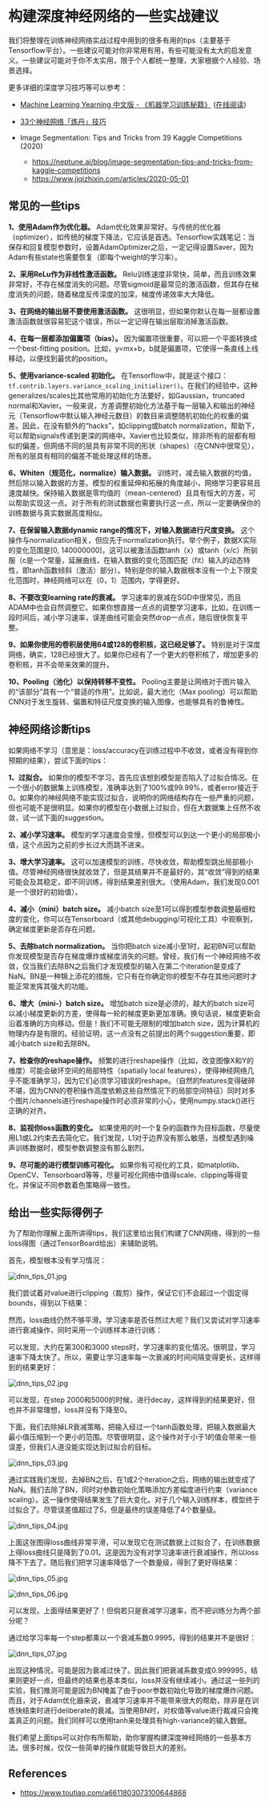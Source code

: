 # 构建深度神经网络的一些实战建议



我们将整理在训练神经网络实战过程中用到的很多有用的tips（主要基于Tensorflow平台）。一些建议可能对你非常用有用，有些可能没有太大的启发意义。一些建议可能对于你不太实用，限于个人都统一整理，大家根据个人经验、场景选择。



更多详细的深度学习技巧等可以参考：
* [Machine Learning Yearning 中文版 - 《机器学习训练秘籍》](https://github.com/deeplearning-ai/machine-learning-yearning-cn) ([在线阅读](https://deeplearning-ai.github.io/machine-learning-yearning-cn/))

* [33个神经网络「炼丹」技巧](https://www.toutiao.com/a6761273383452672524)

* Image Segmentation: Tips and Tricks from 39 Kaggle Competitions (2020)
	- https://neptune.ai/blog/image-segmentation-tips-and-tricks-from-kaggle-competitions
	- https://www.jiqizhixin.com/articles/2020-05-01


## 常见的一些tips

**1、使用Adam作为优化器。** Adam优化效果非常好。与传统的优化器（optimizer），如传统的梯度下降法，它应该是首选。Tensorflow实践笔记：当保存和回复模型参数时，设置AdamOptimizer之后，一定记得设置Saver，因为Adam有些state也需要恢复（即每个weight的学习率）。

**2、采用ReLu作为非线性激活函数。** Relu训练速度非常快，简单，而且训练效果非常好，不存在梯度消失的问题。尽管sigmoid是最常见的激活函数，但其存在梯度消失的问题，随着梯度反传深度的加深，梯度传递效率大大降低。

**3、在网络的输出层不要使用激活函数。** 这很明显，但如果你默认在每一层都设置激活函数就很容易犯这个错误，所以一定记得在输出层取消掉激活函数。

**4、在每一层都添加偏置项（bias）。** 因为偏置项很重要，可以把一个平面转换成一个best-fitting position。比如，y=mx+b，b就是偏置项，它使得一条直线上线移动，以便找到最优的position。

**5、使用variance-scaled 初始化。** 在Tensorflow中，就是这个接口：`tf.contrib.layers.variance_scaling_initializer()`。在我们的经验中，这种generalizes/scales比其他常用的初始化方法要好，如Gaussian，truncated normal和Xavier。一般来说，方差调整初始化方法基于每一层输入和输出的神经元（Tensorflow中默认输入神经元数目）的数目来调整随机初始化的权重的偏差。因此，在没有额外的“hacks”，如clipping或batch normalization，帮助下，可以帮助signals传递到更深的网络中。Xavier也比较类似，除非所有的层都有相似的偏差，但网络不同的层具有非常不同的形状（shapes）（在CNN中很常见），所有的层具有相同的偏差不能处理这样的场景。

**6、Whiten（规范化，normalize）输入数据。** 训练时，减去输入数据的均值，然后除以输入数据的方差。模型的权重延伸和拓展的角度越小，网络学习更容易且速度越快。保持输入数据是零均值的（mean-centered）且具有恒大的方差，可以帮助实现这一点。对于所有的测试数据也需要执行这一点，所以一定要确保你的训练数据与真实数据高度相似。

**7、在保留输入数据dynamic range的情况下，对输入数据进行尺度变换。** 这个操作与normalization相关，但应先于normalization执行。举个例子，数据X实际的变化范围是[0, 140000000]，这可以被激活函数tanh（x）或tanh（x/c）所驯服（c是一个常量，延展曲线，在输入数据的变化范围匹配（fit）输入的动态特性，即tanh函数倾斜（激活）部分）。特别是你的输入数据根本没有一个上下限变化范围时，神经网络可以在（0，1）范围内，学得更好。

**8、不要改变learning rate的衰减。** 学习速率的衰减在SGD中很常见，而且ADAM中也会自然调整它。如果你想直接一点点的调整学习速率，比如，在训练一段时间后，减小学习速率，误差曲线可能会突然drop一点点，随后很快恢复平整。

**9、如果你使用的卷积层使用64或128的卷积核，这已经足够了。** 特别是对于深度网络，确实，128已经很大了。如果你已经有了一个更大的卷积核了，增加更多的卷积核，并不会带来效果的提升。

**10、Pooling（池化）以保持转移不变性。** Pooling主要是让网络对于图片输入的“该部分”具有一个“普适的作用”。比如说，最大池化（Max pooling）可以帮助CNN对于发生旋转、偏置和特征尺度变换的输入图像，也能够具有的鲁棒性。



## 神经网络诊断tips

如果网络不学习（意思是：loss/accuracy在训练过程中不收敛，或者没有得到你预期的结果），尝试下面的tips：

**1、过拟合。** 如果你的模型不学习，首先应该想到模型是否陷入了过拟合情况。在一个很小的数据集上训练模型，准确率达到了100%或99.99%，或者error接近于0。如果你的神经网络不能实现过拟合，说明你的网络结构存在一些严重的问题，但也可能不是很明显。如果你的模型在小数据上过拟合，但在大数据集上任然不收敛，试一试下面的suggestion。

**2、减小学习速率。** 模型的学习速度会变慢，但模型可以到达一个更小的局部极小值，这个点因为之前的步长过大而跳不进来。

**3、增大学习速率。** 这可以加速模型的训练，尽快收敛，帮助模型跳出局部极小值。尽管神经网络很快就收敛了，但是其结果并不是最好的，其“收敛”得到的结果可能会及其稳定，即不同训练，得到结果差别很大。（使用Adam，我们发现0.001是一个很好的初始值）。

**4、减小（mini）batch size。** 减小batch size至1可以得到模型参数调整最细粒度的变化，你可以在Tensorboard（或其他debugging/可视化工具）中观察到，确定梯度更新是否存在问题。

**5、去除batch normalization。** 当你把batch size减小至1时，起初BN可以帮助你发现模型是否存在梯度爆炸或梯度消失的问题。曾经，我们有一个神经网络不收敛，仅当我们去除BN之后我们才发现模型的输入在第二个iteration是变成了NaN。BN是一种锦上添花的措施，它只有在你确定你的模型不存在其他问题时才能正常发挥其强大的功能。

**6、增大（mini-）batch size。** 增加batch size是必须的，越大的batch size可以减小梯度更新的方差，使得每一轮的梯度更新更加准确。换句话说，梯度更新会沿着准确的方向移动。但是！我们不可能无限制的增加batch size，因为计算机的物理内存是有限的。经验证明，这一点没有之前提出的两个suggestion重要，即减小batch size和去除BN。

**7、检查你的reshape操作。** 频繁的进行reshape操作（比如，改变图像X和Y的维度）可能会破环空间的局部特性（spatially local features），使得神经网络几乎不能准确学习，因为它们必须学习错误的reshape。（自然的features变得破碎不堪，因为CNN的卷积操作高度依赖这些自然情况下的局部空间特征）同时对多个图片/channels进行reshape操作时必须非常的小心，使用numpy.stack()进行正确的对齐。

**8、监视你loss函数的变化。** 如果使用的时一个复杂的函数作为目标函数，尽量使用L1或L2约束去去简化它。我们发现，L1对于边界没有那么敏感，当模型遇到噪声训练数据时，模型参数调整没有那么剧烈。

**9、尽可能的进行模型训练可视化。** 如果你有可视化的工具，如matplotlib、OpenCV、Tensorboard等等，尽量可视化网络中值得scale、clipping等得变化，并保证不同参数着色策略得一致性。



## 给出一些实际得例子

为了帮助你理解上面所讲得tips，我们这里给出我们构建了CNN网络，得到的一些loss得图（通过TensorBoard给出）来辅助说明。

首先，模型根本没有学习情况：

![dnn_tips_01.jpg](images/dnn_tips_01.jpeg)

我们尝试着对value进行clipping（裁剪）操作，保证它们不会超过一个固定得bounds，得到以下结果：

然而，loss曲线仍然不够平滑。学习速率是否任然过大呢？我们又尝试对学习速率进行衰减操作，同时采用一个训练样本进行训练：

可以发现，大约在第300和3000 steps时，学习速率的变化情况。很明显，学习速率下降太快了。所以，需要让学习速率每一次衰减的时间间隔变得更长，这样得到的结果更好：

![dnn_tips_02.jpg](images/dnn_tips_02.jpeg)

可以发现，在step 2000和5000的时候，进行decay，这样得到的结果更好，但也并不非常理想，loss并没有下降至0。

下面，我们去除掉LR衰减策略，把输入经过一个tanh函数处理，把输入数据最大最小值压缩到一个更小的范围。尽管很明显，这个操作对于小于1的值会带来一些误差，但我们人道没能实现达到过拟合的目标。

![dnn_tips_03.jpg](images/dnn_tips_03.jpeg)

通过实践我们发现，去掉BN之后，在1或2个iteration之后，网络的输出就变成了NaN。我们去除了BN，同时对参数初始化策略添加方差幅度进行约束（variance scaling）。这一操作使得结果发生了巨大变化。对于几个输入训练样本，模型终于过拟合了。尽管误差值超过了5，但是最终的误差降低了4个数量级。

![dnn_tips_04.jpg](images/dnn_tips_04.jpeg)

上面这张图得loss曲线非常平滑，可以发现它在测试数据上过拟合了，在训练数据上得loss曲线只是降到了0.01。这是因为没有对学习速率进行衰减操作，所以loss降不下去了。随后我们把学习速率降低了一个数量级，得到了更好得结果：

![dnn_tips_05.jpg](images/dnn_tips_05.jpeg)

![dnn_tips_06.jpg](images/dnn_tips_06.jpeg)

可以发现，上面得结果更好了！但倘若只是衰减学习速率，而不把训练分为两个部分呢？

通过给学习率每一个step都乘以一个衰减系数0.9995，得到的结果并不是很好：

![dnn_tips_07.jpg](images/dnn_tips_07.jpeg)

出现这种情况，可能是因为衰减过快了。因此我们把衰减系数变成0.999995，结果则更好一点，但最终的结果也基本类似，loss并没有继续减小。通过这一些列的实验，我们推测可能是因为BN掩盖了由于poor参数初始化导致的梯度爆炸问题。而且，对于Adam优化器来说，衰减学习速率并不能带来很大的帮助，除非是在训练快结束时进行deliberate的衰减。当使用BN时，对权值等value进行裁减只会掩盖真正的问题。我们同样可以使用tanh来处理具有high-variance的输入数据。

我们希望上面tips可以对你有所帮助，助你掌握构建深度神经网络的一些基本方法。很多时候，仅仅一些简单的操作就能导致巨大的差别。



## References

* https://www.toutiao.com/a6611803073100644868
